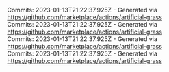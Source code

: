 Commits: 2023-01-13T21:22:37.925Z - Generated via https://github.com/marketplace/actions/artificial-grass
<br>
Commits: 2023-01-13T21:22:37.925Z - Generated via https://github.com/marketplace/actions/artificial-grass
<br>
Commits: 2023-01-13T21:22:37.925Z - Generated via https://github.com/marketplace/actions/artificial-grass
<br>
Commits: 2023-01-13T21:22:37.925Z - Generated via https://github.com/marketplace/actions/artificial-grass
<br>
